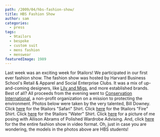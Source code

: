 ```yaml
---
path: /2009/04/hbs-fashion-show/
title: HBS Fashion Show
author: sam
categories: 
  - press
tags: 
  - 9tailors
  - bespoke
  - custom suit
  - mens fashion
  - menswear
featuredImage: 1989
---
```

Last week was an exciting week for 9tailors! We participated in our first ever fashion show. The fashion show was hosted by Harvard Business School's Retail & Apparel and Social Enterprise Clubs. It was a mix of up-and-coming designers, like [Lily and Migs](http://www.lilyandmigs.com/Lily_%26_Migs_Clothing), and more established brands. Best of all? All proceeds from the evening went to [Conservation International](http://www.conservation.org/Pages/default.aspx), a non-profit organization on a mission to protecting the environment. Photos below were taken by the very talented, Bill Downey. Click [here](http://www.planehosting.net/hbs040709/album/slides/hbs040809277.html) for the 9tailors "Safari" Shirt. Click [here](http://www.planehosting.net/hbs040709/album/slides/hbs040809283.html) for the 9tailors "Fire" Shirt. Click [here](http://www.planehosting.net/hbs040709/album/slides/hbs040809321.html) for the 9tailors "Water" Shirt. Click [here](http://www.planehosting.net/hbs040709/album/slides/hbs040809378.html) for a picture of me posing with Allison Abrams of Polished Wardrobe Advising. And, click [here](http://planet617.com/planet617blog/?p=41) for the the entire fashion show in video format. Oh, just in case you are wondering, the models in the photos above are HBS students!